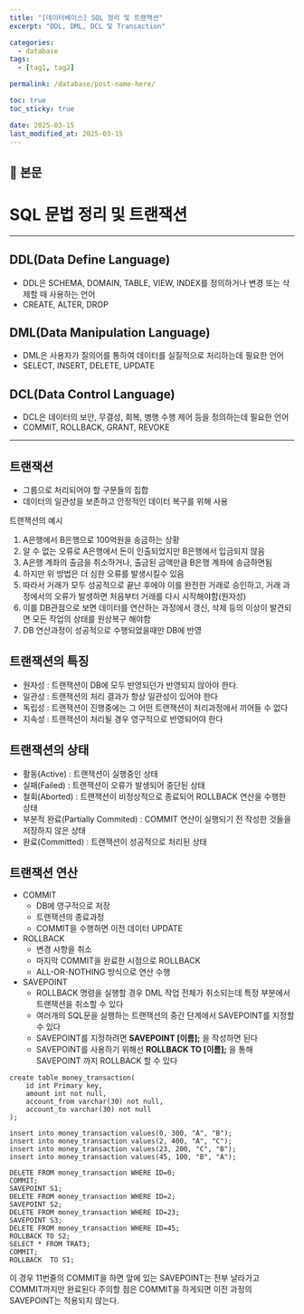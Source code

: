 ```yaml
---
title: "[데이터베이스] SQL 정리 및 트랜잭션"
excerpt: "DDL, DML, DCL 및 Transaction"

categories:
  - database
tags:
  - [tag1, tag2]

permalink: /database/post-name-here/

toc: true
toc_sticky: true

date: 2025-03-15
last_modified_at: 2025-03-15
---
```


## 🦥 본문

# SQL 문법 정리 및 트랜잭션

----

## DDL(Data Define Language)
* DDL은 SCHEMA, DOMAIN, TABLE, VIEW, INDEX를 정의하거나 변경 또는 삭제할 때 사용하는 언어
* CREATE, ALTER, DROP

## DML(Data Manipulation Language)
* DML은 사용자가 질의어를 통하여 데이터를 실질적으로 처리하는데 필요한 언어
* SELECT, INSERT, DELETE, UPDATE

## DCL(Data Control Language)
* DCL은 데이터의 보안, 무결성, 회복, 병행 수행 제어 등을 정의하는데 필요한 언어
* COMMIT, ROLLBACK, GRANT, REVOKE

----

## 트랜잭션
* 그룹으로 처리되어야 할 구문들의 집합
* 데이터의 일관성을 보존하고 안정적인 데이터 복구를 위해 사용

트랜잭션의 예시
1. A은행에서 B은행으로 100억원을 송금하는 상황
2. 알 수 없는 오류로 A은행에서 돈이 인출되었지만 B은행에서 입금되지 않음
3. A은행 계좌의 출금을 취소하거나, 출금된 금액만큼 B은행 계좌에 송금하면됨
4. 하지만 위 방법은 더 심한 오류를 발생시킬수 있음
5. 따라서 거래가 모두 성공적으로 끝난 후에야 이를 완전한 거래로 승인하고, 거래 과정에서의 오류가 발생하면 처음부터 거래를 다시 시작해야함(원자성)
6. 이를 DB관점으로 보면 데이터를 연산하는 과정에서 갱신, 삭제 등의 이상이 발견되면 모든 작업의 상태를 원상복구 해야함
7. DB 연산과정이 성공적으로 수행되었을때만 DB에 반영

## 트랜잭션의 특징
* 원자성 : 트랜잭션이 DB에 모두 반영되던가 반영되지 않아야 한다.
* 일관성 : 트랜잭션의 처리 결과가 항상 일관성이 있어야 한다
* 독립성 : 트랜잭션이 진행중에는 그 어떤 트랜잭션이 처리과정에서 끼어들 수 없다
* 지속성 : 트랜잭션이 처리될 경우 영구적으로 반영되어야 한다

## 트랜잭션의 상태
* 활동(Active) : 트랜잭션이 실행중인 상태
* 실패(Failed) : 트랜잭션이 오류가 발생되어 중단된 상태
* 철회(Aborted) : 트랜잭션이 비정상적으로 종료되어 ROLLBACK 연산을 수행한 상태
* 부분적 완료(Partially Commited) : COMMIT 연산이 실행되기 전 작성한 것들을 저장하지 않은 상태
* 완료(Committed) : 트랜잭션이 성공적으로 처리된 상태

## 트랜잭션 연산
* COMMIT
  * DB에 영구적으로 저장
  * 트랜잭션의 종료과정
  * COMMIT을 수행하면 이전 데이터 UPDATE
* ROLLBACK
  * 변경 사항을 취소
  * 마지막 COMMIT을 완료한 시점으로 ROLLBACK
  * ALL-OR-NOTHING 방식으로 연산 수행
* SAVEPOINT
  * ROLLBACK 명령을 실행할 경우 DML 작업 전체가 취소되는데 특정 부분에서 트랜잭션을 취소할 수 있다
  * 여러개의 SQL문을 실행하는 트랜잭션의 중간 단계에서 SAVEPOINT를 지정할 수 있다
  * SAVEPOINT를 지정하려면 __SAVEPOINT [이름];__ 을 작성하면 된다
  * SAVEPOINT를 사용하기 위해선 __ROLLBACK TO [이름];__ 을 통해 SAVEPOINT 까지 ROLLBACK 할 수 있다

```mysql
create table money_transaction(
	id int Primary key,
    amount int not null,
    account_from varchar(30) not null,
    account_to varchar(30) not null
);

insert into money_transaction values(0, 300, "A", "B");
insert into money_transaction values(2, 400, "A", "C");
insert into money_transaction values(23, 200, "C", "B");
insert into money_transaction values(45, 100, "B", "A");
```
```mysql
DELETE FROM money_transaction WHERE ID=0;
COMMIT;
SAVEPOINT S1;
DELETE FROM money_transaction WHERE ID=2;
SAVEPOINT S2;
DELETE FROM money_transaction WHERE ID=23;
SAVEPOINT S3;
DELETE FROM money_transaction WHERE ID=45;
ROLLBACK TO S2;
SELECT * FROM TRAT3;
COMMIT;
ROLLBACK  TO S1;
```

이 경우 11번줄의 COMMIT을 하면 앞에 있는 SAVEPOINT는 전부 날라가고 COMMIT까지만 완료된다
주의할 점은 COMMIT을 하게되면 이전 과정의 SAVEPOINT는 적용되지 않는다.
